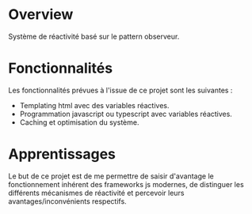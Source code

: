 # Overview

Système de réactivité basé sur le pattern observeur.

# Fonctionnalités

Les fonctionnalités prévues à l'issue de ce projet sont les suivantes : 
- Templating html avec des variables réactives.
- Programmation javascript ou typescript avec variables réactives.
- Caching et optimisation du système.

# Apprentissages

Le but de ce projet est de me permettre de saisir d'avantage le fonctionnement inhérent des frameworks js modernes, de distinguer les différents mécanismes de réactivité
et percevoir leurs avantages/inconvénients respectifs.
